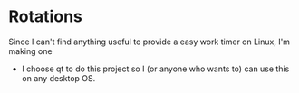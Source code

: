 # Rotations
Since I can't find anything useful to provide a easy work timer on Linux, I'm making one

- I choose qt to do this project so I (or anyone who wants to) can use this on any desktop OS.
